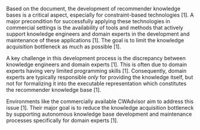 Based on the document, the development of recommender knowledge bases is a critical aspect, especially for constraint-based technologies [1]. A major precondition for successfully applying these technologies in commercial settings is the availability of tools and methods that actively support knowledge engineers and domain experts in the development and maintenance of these applications [1]. The goal is to limit the knowledge acquisition bottleneck as much as possible [1].

A key challenge in this development process is the discrepancy between knowledge engineers and domain experts [1]. This is often due to domain experts having very limited programming skills [1]. Consequently, domain experts are typically responsible *only* for providing the knowledge itself, but not for formalizing it into the executable representation which constitutes the recommender knowledge base [1].

Environments like the commercially available CWAdvisor aim to address this issue [1]. Their major goal is to reduce the knowledge acquisition bottleneck by supporting autonomous knowledge base development and maintenance processes specifically for domain experts [1].